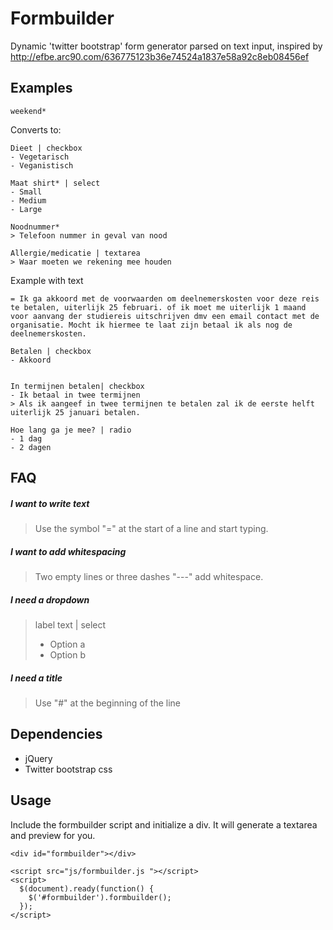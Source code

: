 Formbuilder
===========

Dynamic 'twitter bootstrap' form generator parsed on text input, inspired by http://efbe.arc90.com/636775123b36e74524a1837e58a92c8eb08456ef

## Examples

```
weekend*
```

Converts to:

```
Dieet | checkbox
- Vegetarisch
- Veganistisch

Maat shirt* | select
- Small
- Medium
- Large

Noodnummer*
> Telefoon nummer in geval van nood

Allergie/medicatie | textarea
> Waar moeten we rekening mee houden
```

Example with text

``` 
= Ik ga akkoord met de voorwaarden om deelnemerskosten voor deze reis te betalen, uiterlijk 25 februari. of ik moet me uiterlijk 1 maand voor aanvang der studiereis uitschrijven dmv een email contact met de organisatie. Mocht ik hiermee te laat zijn betaal ik als nog de deelnemerskosten. 

Betalen | checkbox
- Akkoord


In termijnen betalen| checkbox
- Ik betaal in twee termijnen
> Als ik aangeef in twee termijnen te betalen zal ik de eerste helft uiterlijk 25 januari betalen.
```


```
Hoe lang ga je mee? | radio
- 1 dag
- 2 dagen
```


## FAQ

##### I want to write text
> Use the symbol "=" at the start of a line and start typing.

##### I want to add whitespacing
> Two empty lines or three dashes "---" add whitespace. 

##### I need a dropdown
> label text | select
> - Option a
> - Option b

##### I need a title
> Use "#" at the beginning of the line



## Dependencies

* jQuery
* Twitter bootstrap css

## Usage

Include the formbuilder script and initialize a div. It will generate a textarea and preview for you.

    <div id="formbuilder"></div>

    <script src="js/formbuilder.js "></script>
    <script>
      $(document).ready(function() {
        $('#formbuilder').formbuilder();
      });
    </script>
